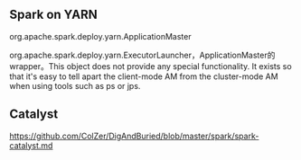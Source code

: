 ## Spark on YARN
org.apache.spark.deploy.yarn.ApplicationMaster

org.apache.spark.deploy.yarn.ExecutorLauncher，ApplicationMaster的wrapper。This object does not provide any special functionality. It exists so that it's easy to tell apart the client-mode AM from the cluster-mode AM when using tools such as ps or jps.




## Catalyst
https://github.com/ColZer/DigAndBuried/blob/master/spark/spark-catalyst.md
